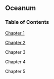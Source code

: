 ## Oceanum
### Table of Contents

[Chapter 1](chapter1.md)

[Chapter 2](chapter2.html)

Chapter 3

Chapter 4

Chapter 5